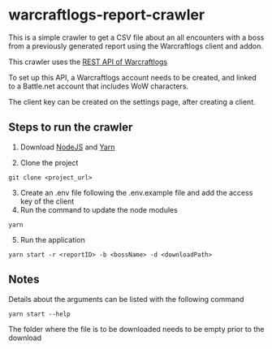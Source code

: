 # warcraftlogs-report-crawler

This is a simple crawler to get a CSV file about an all encounters with a boss from a previously generated report using the Warcraftlogs client and addon.

This crawler uses the [REST API of Warcraftlogs]('https://www.warcraftlogs.com/v1/docs')

To set up this API, a Warcraftlogs account needs to be created, and linked to a Battle.net account that includes WoW characters.

The client key can be created on the settings page, after creating a client.

## Steps to run the crawler

1. Download [NodeJS]('https://nodejs.org/en/download/prebuilt-installer') and [Yarn]('https://classic.yarnpkg.com/lang/en/docs/install/#mac-stable')

2. Clone the project
````
git clone <project_url>
````

3. Create an .env file following the .env.example file and add the access key of the client
4. Run the command to update the node modules
````
yarn
````
5. Run the application
````
yarn start -r <reportID> -b <bossName> -d <downloadPath>
````

## Notes

Details about the arguments can be listed with the following command
```
yarn start --help
````
The folder where the file is to be downloaded needs to be empty prior to the download
